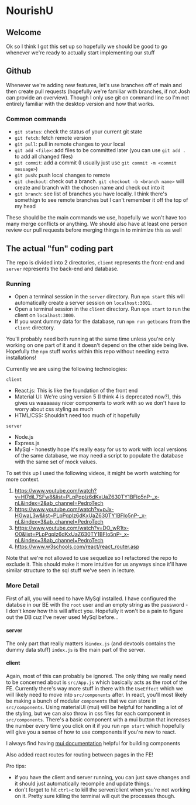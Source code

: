 # NourishU

## Welcome

Ok so I think I got this set up so hopefully we should be good to go whenever we're ready to actually start implementing our stuff

## Github

Whenever we're adding new features, let's use branches off of main and then create pull requests (hopefully we're familiar with branches, if not Josh can provide an overview). Though I only use git on command line so I'm not entirely familiar with the desktop version and how that works.

### Common commands

- `git status`: check the status of your current git state
- `git fetch`: fetch remote version
- `git pull`: pull in remote changes to your local
- `git add <file>`: add files to be committed later (you can use `git add .` to add all changed files)
- `git commit`: add a commit (I usually just use `git commit -m <commit message>`)
- `git push`: push local changes to remote
- `git checkout`: check out a branch. `git checkout -b <branch name>` will create and branch with the chosen name and check out into it
- `git branch`: see list of branches you have locally. I think there's somethign to see remote branches but I can't remember it off the top of my head

These should be the main commands we use, hopefully we won't have too many merge conflicts or anything. We should also have at least one person review our pull requests before merging things in to minimize this as well

## The actual "fun" coding part

The repo is divided into 2 directories, `client` represents the front-end and `server` represents the back-end and database.

### Running

- Open a terminal session in the `server` directory. Run `npm start` this will automatically create a server session on `localhost:3001`.
- Open a terminal session in the `client` directory. Run `npm start` to run the client on `localhost:3000`.
- If you want dummy data for the database, run `npm run getbeans` from the `client` directory.

You'll probably need both running at the same time unless you're only working on one part of it and it doesn't depend on the other side being live.
Hopefully the `npm` stuff works within this repo without needing extra installations!

Currently we are using the following technologies:

`client`

- React.js: This is like the foundation of the front end
- Material UI: We're using version 5 (I think 4 is deprecated now?), this gives us waaaaaay nicer components to work with so we don't have to worry about css styling as much
- HTML/CSS: Shouldn't need too much of it hopefully

`server`

- Node.js
- Express.js
- MySql - honestly hope it's really easy for us to work with local versions of the same database, we may need a script to populate the database with the same set of mock values.

To set this up I used the following videos, it might be worth watching for more context.

1. https://www.youtube.com/watch?v=Hl7diL7SFw8&list=PLpPqplz6dKxUaZ630TY1BFIo5nP-_x-nL&index=2&ab_channel=PedroTech
1. https://www.youtube.com/watch?v=pJx-HGwaL3w&list=PLpPqplz6dKxUaZ630TY1BFIo5nP-_x-nL&index=3&ab_channel=PedroTech
1. https://www.youtube.com/watch?v=DO_wR1tx-O0&list=PLpPqplz6dKxUaZ630TY1BFIo5nP-_x-nL&index=3&ab_channel=PedroTech
1. https://www.w3schools.com/react/react_router.asp

Note that we're not allowed to use sequelize so I refactored the repo to exclude it. This should make it more intuitive for us anyways since it'll have similar structure to the sql stuff we've seen in lecture.

### More Detail

First of all, you will need to have MySql installed. I have configured the databse in our BE with the `root` user and an empty string as the password - I don't know how this will affect you. Hopefully it won't be a pain to figure out the DB cuz I've never used MySql before...

#### server

The only part that really matters is`index.js` (and devtools contains the dummy data stuff)
`index.js` is the main part of the server.

#### client

Again, most of this can probably be ignored. The only thing we really need to be concerned about is `src/App.js` which basically acts as the root of the FE. Currently there's way more stuff in there with the `UseEffect` which we will likely need to move into `src/components` after.
In react, you'll most likely be making a bunch of modular `components` that we can store in `src/components`. Using materialUI (mui) will be helpful for handling a lot of the styling, but we can also throw in css files for each component in `src/components`. There's a basic component with a mui button that increases the number every time you click on it if you run `npm start` which hopefully will give you a sense of how to use components if you're new to react.

I always find having [mui documentation](https://mui.com/material-ui/react-button/) helpful for building components

Also added react routes for routing between pages in the FE!

Pro tips:

- if you have the client and server running, you can just save changes and it should just automatically recompile and update things.
- don't forget to hit `ctrl+c` to kill the server/client when you're not working on it. Pretty sure killing the terminal will quit the processes though.
